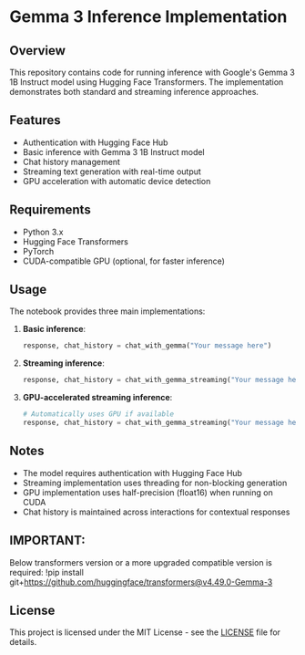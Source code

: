 # Gemma 3 Inference Implementation

## Overview
This repository contains code for running inference with Google's Gemma 3 1B Instruct model using Hugging Face Transformers. The implementation demonstrates both standard and streaming inference approaches.

## Features
- Authentication with Hugging Face Hub
- Basic inference with Gemma 3 1B Instruct model
- Chat history management
- Streaming text generation with real-time output
- GPU acceleration with automatic device detection

## Requirements
- Python 3.x
- Hugging Face Transformers
- PyTorch
- CUDA-compatible GPU (optional, for faster inference)

## Usage
The notebook provides three main implementations:

1. **Basic inference**:
   ```python
   response, chat_history = chat_with_gemma("Your message here")
   ```

2. **Streaming inference**:
   ```python
   response, chat_history = chat_with_gemma_streaming("Your message here")
   ```

3. **GPU-accelerated streaming inference**:
   ```python
   # Automatically uses GPU if available
   response, chat_history = chat_with_gemma_streaming("Your message here")
   ```

## Notes
- The model requires authentication with Hugging Face Hub
- Streaming implementation uses threading for non-blocking generation
- GPU implementation uses half-precision (float16) when running on CUDA
- Chat history is maintained across interactions for contextual responses

## IMPORTANT:
Below transformers version or a more upgraded compatible version is required:
!pip install git+https://github.com/huggingface/transformers@v4.49.0-Gemma-3

## License
This project is licensed under the MIT License - see the [LICENSE](LICENSE) file for details.
